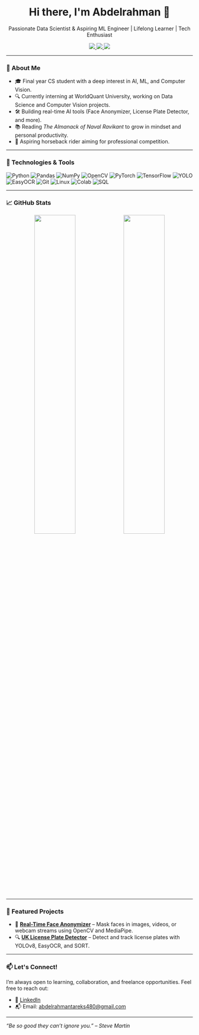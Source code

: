 <!-- Profile README -->

<h1 align="center">Hi there, I'm Abdelrahman 👋</h1>

<p align="center">
  Passionate Data Scientist & Aspiring ML Engineer | Lifelong Learner | Tech Enthusiast
</p>

<p align="center">
  <a href="https://www.linkedin.com/in/abdelrahman-tk/" target="_blank">
    <img src="https://img.shields.io/badge/LinkedIn-blue?style=flat&logo=linkedin" />
  </a>
  <a href="mailto:abdelrahmantareks480@gmail.com">
    <img src="https://img.shields.io/badge/Email-D14836?style=flat&logo=gmail&logoColor=white" />
  </a>
  <a href="https://github.com/Abdelrahman-Awd">
    <img src="https://img.shields.io/github/followers/Abdelrahman-Awd?label=Follow&style=social" />
  </a>
</p>

---

### 🧠 About Me

- 🎓 Final year CS student with a deep interest in AI, ML, and Computer Vision.
- 🔍 Currently interning at WorldQuant University, working on Data Science and Computer Vision projects.
- 🛠️ Building real-time AI tools (Face Anonymizer, License Plate Detector, and more).
- 📚 Reading *The Almanack of Naval Ravikant* to grow in mindset and personal productivity.
- 🏇 Aspiring horseback rider aiming for professional competition.

---

### 🔧 Technologies & Tools

![Python](https://img.shields.io/badge/-Python-3776AB?style=flat&logo=python&logoColor=white)
![Pandas](https://img.shields.io/badge/-Pandas-150458?style=flat&logo=pandas&logoColor=white)
![NumPy](https://img.shields.io/badge/-NumPy-013243?style=flat&logo=numpy&logoColor=white)
![OpenCV](https://img.shields.io/badge/-OpenCV-5C3EE8?style=flat&logo=opencv&logoColor=white)
![PyTorch](https://img.shields.io/badge/-PyTorch-EE4C2C?style=flat&logo=pytorch&logoColor=white)
![TensorFlow](https://img.shields.io/badge/-TensorFlow-FF6F00?style=flat&logo=tensorflow&logoColor=white)
![YOLO](https://img.shields.io/badge/-YOLO-000000?style=flat&logo=github&logoColor=white)
![EasyOCR](https://img.shields.io/badge/-EasyOCR-444444?style=flat&logo=readme&logoColor=white)
![Git](https://img.shields.io/badge/-Git-F05032?style=flat&logo=git&logoColor=white)
![Linux](https://img.shields.io/badge/-Linux-000000?style=flat&logo=linux&logoColor=white)
![Colab](https://img.shields.io/badge/-Colab-F9AB00?style=flat&logo=googlecolab&logoColor=white)
![SQL](https://img.shields.io/badge/-SQL-4479A1?style=flat&logo=mysql&logoColor=white)

---

### 📈 GitHub Stats

<p align="center">
  <img src="https://github-readme-stats.vercel.app/api?username=Abdelrahman-Awd&show_icons=true&theme=radical" width="47%" />
  <img src="https://github-readme-streak-stats.herokuapp.com/?user=Abdelrahman-Awd&theme=radical" width="47%" />
</p>

---

### 🚀 Featured Projects

- 🔲 **[Real-Time Face Anonymizer](https://github.com/Abdelrahman-Awd/face-anonymizer)** – Mask faces in images, videos, or webcam streams using OpenCV and MediaPipe.
- 🔍 **[UK License Plate Detector](https://github.com/Abdelrahman-Awd/UK-License-Plate-Recognition)** – Detect and track license plates with YOLOv8, EasyOCR, and SORT.


---

### 📫 Let's Connect!

I’m always open to learning, collaboration, and freelance opportunities. Feel free to reach out:

- 💼 [LinkedIn](https://www.linkedin.com/in/abdelrahman-tk/)
- 📬 Email: abdelrahmantareks480@gmail.com


---

_“Be so good they can’t ignore you.” – Steve Martin_
